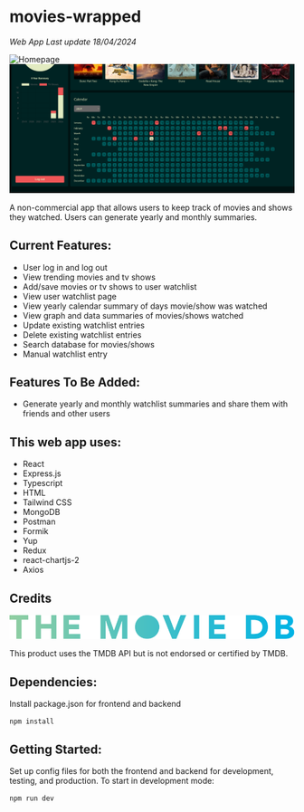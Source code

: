 # movies-wrapped

_Web App Last update 18/04/2024_

![Homepage](images/movies-preview.png)
![Homepage2](images/movies-preview2.png)

A non-commercial app that allows users to keep track of movies and shows they watched. Users can generate yearly and monthly summaries.

## Current Features:
* User log in and log out
* View trending movies and tv shows
* Add/save movies or tv shows to user watchlist
* View user watchlist page
* View yearly calendar summary of days movie/show was watched
* View graph and data summaries of movies/shows watched
* Update existing watchlist entries
* Delete existing watchlist entries
* Search database for movies/shows
* Manual watchlist entry

## Features To Be Added:
* Generate yearly and monthly watchlist summaries and share them with friends and other users

## This web app uses:
* React
* Express.js
* Typescript
* HTML
* Tailwind CSS
* MongoDB
* Postman
* Formik
* Yup
* Redux
* react-chartjs-2
* Axios

## Credits

![TMDB Logo](images/TMDB_Logo.svg)

This product uses the TMDB API but is not endorsed or certified by TMDB.

## Dependencies:
Install package.json for frontend and backend
```
npm install
```

## Getting Started:
Set up config files for both the frontend and backend for development, testing, and production.
To start in development mode:
```
npm run dev
```